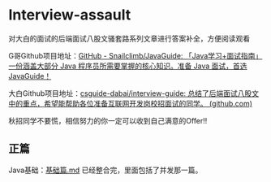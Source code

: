 # Interview-assault
对大白的面试的后端面试八股文骚套路系列文章进行答案补全，方便阅读观看

G哥Github项目地址：[GitHub - Snailclimb/JavaGuide: 「Java学习+面试指南」一份涵盖大部分 Java 程序员所需要掌握的核心知识。准备 Java 面试，首选 JavaGuide！](https://github.com/Snailclimb/JavaGuide)

大白Github项目地址：[csguide-dabai/interview-guide: 总结了后端面试八股文中的重点，希望能帮助各位准备互联网开发岗校招面试的同学。 (github.com)](https://github.com/csguide-dabai/interview-guide)

秋招同学不要慌，相信努力的你一定可以收到自己满意的Offer!!

## 正篇
Java基础：[基础篇.md](https://github.com/chill-sw/Interview-assault/blob/7347886ee20deb0355dc15d40af35fba6cad495a/%E5%9F%BA%E7%A1%80%E7%AF%87.md) 已经整合完，里面包括了并发那一篇。
